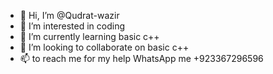 - 👋 Hi, I’m @Qudrat-wazir
- 👀 I’m interested in coding 
- 🌱 I’m currently learning basic c++
- 💞️ I’m looking to collaborate on basic c++
- 📫 to reach me for my help WhatsApp me +923367296596

<!---
Qudrat-wazir/Qudrat-wazir is a ✨ special ✨ repository because its `README.md` (this file) appears on your GitHub profile.
You can click the Preview link to take a look at your changes.
--->
